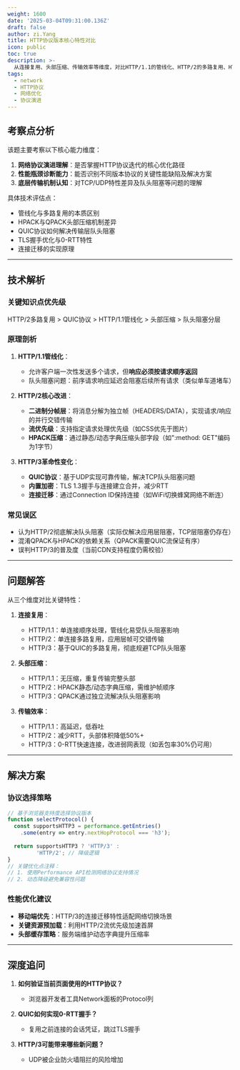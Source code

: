 ```yaml
---
weight: 1600
date: '2025-03-04T09:31:00.136Z'
draft: false
author: zi.Yang
title: HTTP协议版本核心特性对比
icon: public
toc: true
description: >-
  从连接复用、头部压缩、传输效率等维度，对比HTTP/1.1的管线化、HTTP/2的多路复用、HTTP/3的QUIC协议等核心改进，说明各版本解决的关键性能瓶颈。
tags:
  - network
  - HTTP协议
  - 网络优化
  - 协议演进
---
```


## 考察点分析

该题主要考察以下核心能力维度：

1. **网络协议演进理解**：是否掌握HTTP协议迭代的核心优化路径
2. **性能瓶颈诊断能力**：能否识别不同版本协议的关键性能缺陷及解决方案
3. **底层传输机制认知**：对TCP/UDP特性差异及队头阻塞等问题的理解

具体技术评估点：

- 管线化与多路复用的本质区别
- HPACK与QPACK头部压缩机制差异
- QUIC协议如何解决传输层队头阻塞
- TLS握手优化与0-RTT特性
- 连接迁移的实现原理

---

## 技术解析

### 关键知识点优先级

HTTP/2多路复用 > QUIC协议 > HTTP/1.1管线化 > 头部压缩 > 队头阻塞分层

### 原理剖析

1. **HTTP/1.1管线化**：
   - 允许客户端一次性发送多个请求，但**响应必须按请求顺序返回**
   - 队头阻塞问题：前序请求响应延迟会阻塞后续所有请求（类似单车道堵车）

2. **HTTP/2核心改进**：
   - **二进制分帧层**：将消息分解为独立帧（HEADERS/DATA），实现请求/响应的并行交错传输
   - **流优先级**：支持指定请求处理优先级（如CSS优先于图片）
   - **HPACK压缩**：通过静态/动态字典压缩头部字段（如":method: GET"编码为1字节）

3. **HTTP/3革命性变化**：
   - **QUIC协议**：基于UDP实现可靠传输，解决TCP队头阻塞问题
   - **内置加密**：TLS 1.3握手与连接建立合并，减少RTT
   - **连接迁移**：通过Connection ID保持连接（如WiFi切换蜂窝网络不断连）

### 常见误区

- 认为HTTP/2彻底解决队头阻塞（实际仅解决应用层阻塞，TCP层阻塞仍存在）
- 混淆QPACK与HPACK的依赖关系（QPACK需要QUIC流保证有序）
- 误判HTTP/3的普及度（当前CDN支持程度仍需校验）

---

## 问题解答

从三个维度对比关键特性：

1. **连接复用**：
   - HTTP/1.1：单连接顺序处理，管线化易受队头阻塞影响
   - HTTP/2：单连接多路复用，应用层帧可交错传输
   - HTTP/3：基于QUIC的多路复用，彻底规避TCP队头阻塞

2. **头部压缩**：
   - HTTP/1.1：无压缩，重复传输完整头部
   - HTTP/2：HPACK静态/动态字典压缩，需维护帧顺序
   - HTTP/3：QPACK通过独立流解决队头阻塞影响

3. **传输效率**：
   - HTTP/1.1：高延迟，低吞吐
   - HTTP/2：减少RTT，头部体积降低50%+
   - HTTP/3：0-RTT快速连接，改进弱网表现（如丢包率30%仍可用）

---

## 解决方案

### 协议选择策略

```javascript
// 基于浏览器支持度选择协议版本
function selectProtocol() {
  const supportsHTTP3 = performance.getEntries()
    .some(entry => entry.nextHopProtocol === 'h3');
  
  return supportsHTTP3 ? 'HTTP/3' : 
         'HTTP/2'; // 降级逻辑
}
// 关键优化点注释：
// 1. 使用Performance API检测网络协议支持情况
// 2. 动态降级避免兼容性问题
```

### 性能优化建议

- **移动端优先**：HTTP/3的连接迁移特性适配网络切换场景
- **关键资源预加载**：利用HTTP/2流优先级加速首屏
- **头部缓存策略**：服务端维护动态字典提升压缩率

---

## 深度追问

1. **如何验证当前页面使用的HTTP协议？**
   - 浏览器开发者工具Network面板的Protocol列

2. **QUIC如何实现0-RTT握手？**
   - 复用之前连接的会话凭证，跳过TLS握手

3. **HTTP/3可能带来哪些新问题？**
   - UDP被企业防火墙阻拦的风险增加

